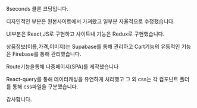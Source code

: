 8seconds 클론 코딩입니다.

디자인적인 부분은 원본사이트에서 가져왔고 일부분 자율적으로 수정했습니다.

UI부분은 React,JS로 구현하고 사이트내 기능은 Redux로 구현했습니다.

상품정보(이름,가격,이미지)는 Supabase를 통해 관리하고 Cart기능의 유동적인 기능은 Firebase를 통해 관리했습니다.

Route기능을통해 다중페이지(SPA)를 제작했습니다

React-query를 통해 데이터캐싱을 유연하게 처리했고
그 외 css는 각 컴포넌트 폴더를 통해 css파일을 구분했습니다.

감사합니다.
